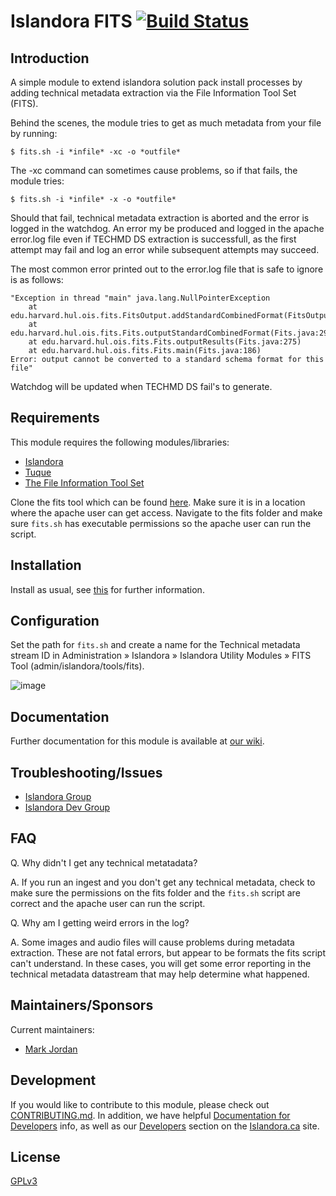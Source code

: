 # Islandora FITS [![Build Status](https://travis-ci.org/Islandora/islandora_fits.png?branch=7.x)](https://travis-ci.org/Islandora/islandora_fits)

## Introduction

A simple module to extend islandora solution pack install processes by adding technical metadata extraction via the File Information Tool Set (FITS).

Behind the scenes, the module tries to get as much metadata from your file by running:

```
$ fits.sh -i *infile* -xc -o *outfile*
```

The -xc command can sometimes cause problems, so if that fails, the module tries:

```
$ fits.sh -i *infile* -x -o *outfile*
```

Should that fail, technical metadata extraction is aborted and the error is logged in the watchdog. An error my be produced and logged in the apache error.log file even if TECHMD DS extraction is successfull, as the first attempt may fail and log an error while subsequent attempts may succeed.

The most common error printed out to the error.log file that is safe to ignore is as follows:

```
"Exception in thread "main" java.lang.NullPointerException
    at edu.harvard.hul.ois.fits.FitsOutput.addStandardCombinedFormat(FitsOutput.java:310)
    at edu.harvard.hul.ois.fits.Fits.outputStandardCombinedFormat(Fits.java:294)
    at edu.harvard.hul.ois.fits.Fits.outputResults(Fits.java:275)
    at edu.harvard.hul.ois.fits.Fits.main(Fits.java:186)
Error: output cannot be converted to a standard schema format for this file"
```

Watchdog will be updated when TECHMD DS fail's to generate.

## Requirements

This module requires the following modules/libraries:

* [Islandora](https://github.com/islandora/islandora)
* [Tuque](https://github.com/islandora/tuque)
* [The File Information Tool Set](https://github.com/harvard-lts/fits)

Clone the fits tool which can be found [here](https://github.com/harvard-lts/fits). Make sure it is in a location where the apache user can
get access.  Navigate to the fits folder and make sure `fits.sh` has executable permissions so the apache user can run the script. 


## Installation

Install as usual, see [this](https://drupal.org/documentation/install/modules-themes/modules-7) for further information.

## Configuration

Set the path for `fits.sh` and create a name for the Technical metadata stream ID in Administration » Islandora » Islandora Utility Modules » FITS Tool (admin/islandora/tools/fits).

![image](https://cloud.githubusercontent.com/assets/2371345/9691525/4a2591f6-5319-11e5-9949-522100689641.png)

## Documentation

Further documentation for this module is available at [our wiki](https://wiki.duraspace.org/display/ISLANDORA/Islandora+FITS).

## Troubleshooting/Issues

* [Islandora Group](https://groups.google.com/forum/?hl=en&fromgroups#!forum/islandora)
* [Islandora Dev Group](https://groups.google.com/forum/?hl=en&fromgroups#!forum/islandora-dev)

## FAQ

Q. Why didn't I get any technical metatadata?

A. If you run an ingest and you don't get any technical metadata, check to make sure the permissions on the fits folder and the `fits.sh` script are correct and
the apache user can run the script.

Q. Why am I getting weird errors in the log?

A. Some images and audio files will cause problems during metadata extraction. These are not fatal errors, but appear to be formats the fits script can't understand. In these cases, you will get some error reporting in the technical metadata datastream that may help determine what happened.

## Maintainers/Sponsors

Current maintainers:

* [Mark Jordan](https://github.com/mjordan)

## Development

If you would like to contribute to this module, please check out [CONTRIBUTING.md](CONTRIBUTING.md). In addition, we have helpful [Documentation for Developers](https://github.com/Islandora/islandora/wiki#wiki-documentation-for-developers) info, as well as our [Developers](http://islandora.ca/developers) section on the [Islandora.ca](http://islandora.ca) site.

## License

[GPLv3](http://www.gnu.org/licenses/gpl-3.0.txt)
